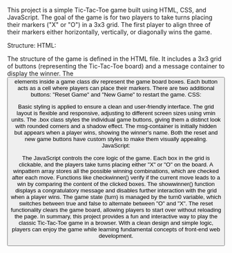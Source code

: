 This project is a simple Tic-Tac-Toe game built using HTML, CSS, and JavaScript. The goal of the game is for two players to take turns placing their markers ("X" or "O") in a 3x3 grid. The first player to align three of their markers either horizontally, vertically, or diagonally wins the game.

Structure:
HTML:

The structure of the game is defined in the HTML file. It includes a 3x3 grid of buttons (representing the Tic-Tac-Toe board) and a message container to display the winner.
The <button> elements inside a game class div represent the game board boxes. Each button acts as a cell where players can place their markers.
There are two additional buttons: "Reset Game" and "New Game" to restart the game.
CSS:

Basic styling is applied to ensure a clean and user-friendly interface. The grid layout is flexible and responsive, adjusting to different screen sizes using vmin units.
The .box class styles the individual game buttons, giving them a distinct look with rounded corners and a shadow effect.
The msg-container is initially hidden but appears when a player wins, showing the winner's name.
Both the reset and new game buttons have custom styles to make them visually appealing.
JavaScript:

The JavaScript controls the core logic of the game. Each box in the grid is clickable, and the players take turns placing either "X" or "O" on the board.
A winpattern array stores all the possible winning combinations, which are checked after each move.
Functions like checkwinner() verify if the current move leads to a win by comparing the content of the clicked boxes.
The showwinner() function displays a congratulatory message and disables further interaction with the grid when a player wins.
The game state (turn) is managed by the turn0 variable, which switches between true and false to alternate between "O" and "X".
The reset functionality clears the game board, allowing players to start over without reloading the page.
In summary, this project provides a fun and interactive way to play the classic Tic-Tac-Toe game in a browser. With a clean design and simple logic, players can enjoy the game while learning fundamental concepts of front-end web development.
